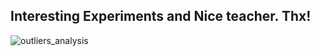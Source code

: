 ## Interesting Experiments and Nice teacher. Thx!
![outliers_analysis](https://github.com/user-attachments/assets/d272d8f2-75a9-4c72-8de6-b497962813f6)

